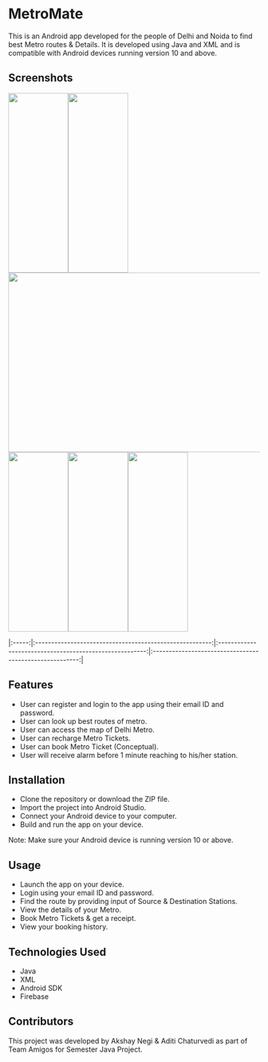 # MetroMate

This is an Android app developed for the people of Delhi and Noida to find best Metro routes & Details. It is developed using Java and XML and is compatible with Android devices running version 10 and above.

## Screenshots

<div style="display: flex; flex-wrap: wrap;">
  <img src="https://github.com/akshubawa/Metromate-Advanced/blob/master/app/src/main/assets/Homepage_Image.jpg" width="120" height="360">
  <img src="https://github.com/akshubawa/Metromate-Advanced/blob/master/app/src/main/assets/MyBookings_Image.jpg" width="120" height="360">
  <img src="https://github.com/akshubawa/Metromate-Advanced/blob/master/app/src/main/assets/Map_Image.jpg" width="2120" height="360">
  <img src="https://github.com/akshubawa/Metromate-Advanced/blob/master/app/src/main/assets/MyAccount_Image.jpg" width="120" height="360">
  <img src="https://github.com/akshubawa/Metromate-Advanced/blob/master/app/src/main/assets/Stations_Image.jpg" width="120" height="360">
  <img src="https://github.com/akshubawa/Metromate-Advanced/blob/master/app/src/main/assets/Receipt_Image.jpg" width="120" height="360">
</div>

 |:-----:|:-------------------------------------------------------:|:-------------------------------------------------------:|:-------------------------------------------------------:|

## Features

- User can register and login to the app using their email ID and password.
- User can look up best routes of metro.
- User can access the map of Delhi Metro.
- User can recharge Metro Tickets.
- User can book Metro Ticket (Conceptual).
- User will receive alarm before 1 minute reaching to his/her station.

## Installation

- Clone the repository or download the ZIP file.
- Import the project into Android Studio.
- Connect your Android device to your computer.
- Build and run the app on your device.

Note: Make sure your Android device is running version 10 or above.

## Usage

- Launch the app on your device.
- Login using your email ID and password.
- Find the route by providing input of Source & Destination Stations.
- View the details of your Metro.
- Book Metro Tickets & get a receipt.
- View your booking history.

## Technologies Used

- Java
- XML
- Android SDK
- Firebase

## Contributors

This project was developed by Akshay Negi & Aditi Chaturvedi as part of Team Amigos for Semester Java Project.
